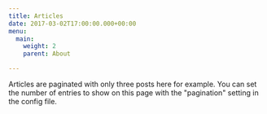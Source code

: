 ```yaml
---
title: Articles
date: 2017-03-02T17:00:00.000+00:00
menu:
  main:
    weight: 2
    parent: About

---
```

Articles are paginated with only three posts here for example. You can set the number of entries to show on this page with the "pagination" setting in the config file.